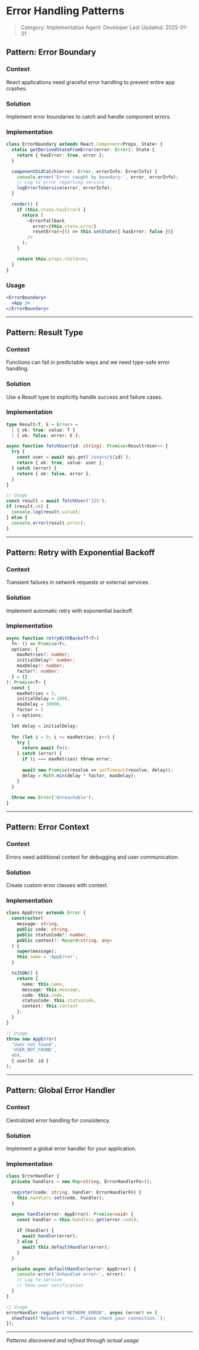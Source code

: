 # Error Handling Patterns

> Category: Implementation
> Agent: Developer
> Last Updated: 2025-01-31

## Pattern: Error Boundary

### Context
React applications need graceful error handling to prevent entire app crashes.

### Solution
Implement error boundaries to catch and handle component errors.

### Implementation
```typescript
class ErrorBoundary extends React.Component<Props, State> {
  static getDerivedStateFromError(error: Error): State {
    return { hasError: true, error };
  }

  componentDidCatch(error: Error, errorInfo: ErrorInfo) {
    console.error('Error caught by boundary:', error, errorInfo);
    // Log to error reporting service
    logErrorToService(error, errorInfo);
  }

  render() {
    if (this.state.hasError) {
      return (
        <ErrorFallback
          error={this.state.error}
          resetError={() => this.setState({ hasError: false })}
        />
      );
    }

    return this.props.children;
  }
}
```

### Usage
```jsx
<ErrorBoundary>
  <App />
</ErrorBoundary>
```

---

## Pattern: Result Type

### Context
Functions can fail in predictable ways and we need type-safe error handling.

### Solution
Use a Result type to explicitly handle success and failure cases.

### Implementation
```typescript
type Result<T, E = Error> = 
  | { ok: true; value: T }
  | { ok: false; error: E };

async function fetchUser(id: string): Promise<Result<User>> {
  try {
    const user = await api.get(`/users/${id}`);
    return { ok: true, value: user };
  } catch (error) {
    return { ok: false, error };
  }
}

// Usage
const result = await fetchUser('123');
if (result.ok) {
  console.log(result.value);
} else {
  console.error(result.error);
}
```

---

## Pattern: Retry with Exponential Backoff

### Context
Transient failures in network requests or external services.

### Solution
Implement automatic retry with exponential backoff.

### Implementation
```typescript
async function retryWithBackoff<T>(
  fn: () => Promise<T>,
  options: {
    maxRetries?: number;
    initialDelay?: number;
    maxDelay?: number;
    factor?: number;
  } = {}
): Promise<T> {
  const {
    maxRetries = 3,
    initialDelay = 1000,
    maxDelay = 30000,
    factor = 2
  } = options;

  let delay = initialDelay;
  
  for (let i = 0; i <= maxRetries; i++) {
    try {
      return await fn();
    } catch (error) {
      if (i === maxRetries) throw error;
      
      await new Promise(resolve => setTimeout(resolve, delay));
      delay = Math.min(delay * factor, maxDelay);
    }
  }
  
  throw new Error('Unreachable');
}
```

---

## Pattern: Error Context

### Context
Errors need additional context for debugging and user communication.

### Solution
Create custom error classes with context.

### Implementation
```typescript
class AppError extends Error {
  constructor(
    message: string,
    public code: string,
    public statusCode?: number,
    public context?: Record<string, any>
  ) {
    super(message);
    this.name = 'AppError';
  }

  toJSON() {
    return {
      name: this.name,
      message: this.message,
      code: this.code,
      statusCode: this.statusCode,
      context: this.context
    };
  }
}

// Usage
throw new AppError(
  'User not found',
  'USER_NOT_FOUND',
  404,
  { userId: id }
);
```

---

## Pattern: Global Error Handler

### Context
Centralized error handling for consistency.

### Solution
Implement a global error handler for your application.

### Implementation
```typescript
class ErrorHandler {
  private handlers = new Map<string, ErrorHandlerFn>();

  register(code: string, handler: ErrorHandlerFn) {
    this.handlers.set(code, handler);
  }

  async handle(error: AppError): Promise<void> {
    const handler = this.handlers.get(error.code);
    
    if (handler) {
      await handler(error);
    } else {
      await this.defaultHandler(error);
    }
  }

  private async defaultHandler(error: AppError) {
    console.error('Unhandled error:', error);
    // Log to service
    // Show user notification
  }
}

// Usage
errorHandler.register('NETWORK_ERROR', async (error) => {
  showToast('Network error. Please check your connection.');
});
```

---

*Patterns discovered and refined through actual usage*
